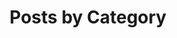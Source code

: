 ---
title: "Posts by Category"
layout: categories
permalink: /categories/index.html
author_profile: true
---